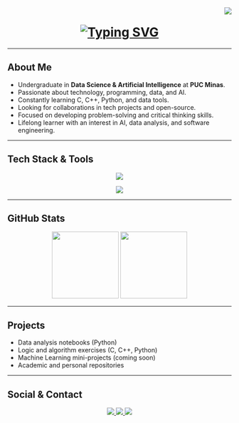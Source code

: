 <img align="right" src="https://komarev.com/ghpvc/?username=EnzoAlvesBarcelosGripp&color=FBC02D" />

<h1 align="center">
  <a href="https://git.io/typing-svg">
    <img src="https://readme-typing-svg.demolab.com?font=Fira+Code&size=30&pause=1000&color=FBC02D&center=true&vCenter=true&multiline=true&width=600&height=100&lines=Hello!+I'm+Enzo+Gripp;AI+%26+Data+Science+Student" alt="Typing SVG" />
  </a>
</h1>

---

##  About Me

-  Undergraduate in **Data Science & Artificial Intelligence** at **PUC Minas**.
-  Passionate about technology, programming, data, and AI.
-  Constantly learning C, C++, Python, and data tools.
-  Looking for collaborations in tech projects and open-source.
-  Focused on developing problem-solving and critical thinking skills.
-  Lifelong learner with an interest in AI, data analysis, and software engineering.

---

##  Tech Stack & Tools

<p align="center">
  <a href="https://skillicons.dev">
    <img src="https://skillicons.dev/icons?i=python,cpp,c,github,git,vscode,discord&theme=dark" />
  </a>
</p>

<p align="center">
  <img src="https://img.shields.io/badge/VSCode-1E3A8A?style=for-the-badge&logo=visual%20studio%20code&logoColor=FBC02D"/>
</p>

---

##  GitHub Stats

<div align="center">
  <img height="150em" src="https://github-readme-stats.vercel.app/api?username=EnzoAlvesBarcelosGripp&show_icons=true&hide_border=true&title_color=FBC02D&icon_color=FBC02D&text_color=FFFFFF&bg_color=151515"/>
  <img height="150em" src="https://github-readme-stats.vercel.app/api/top-langs/?username=EnzoAlvesBarcelosGripp&layout=compact&hide_border=true&title_color=FBC02D&text_color=FFFFFF&bg_color=151515"/>
</div>

---

##  Projects

-  Data analysis notebooks (Python)
-  Logic and algorithm exercises (C, C++, Python)
-  Machine Learning mini-projects (coming soon)
-  Academic and personal repositories

---

##  Social & Contact

<p align="center">
  <a href="https://www.linkedin.com/in/enzo-gripp-7a071329b/" target="_blank">
    <img src="https://img.shields.io/badge/-LinkedIn-1E3A8A?style=for-the-badge&logo=linkedin&logoColor=white" target="_blank">
  </a> 
  <a href="mailto:enzogripp2@gmail.com">
    <img src="https://img.shields.io/badge/-Gmail-1E3A8A?style=for-the-badge&logo=gmail&logoColor=white" target="_blank">
  </a>
  <a href="https://lattes.cnpq.br/seulattes" target="_blank">
    <img src="https://img.shields.io/badge/Lattes-1E3A8A?style=for-the-badge&logo=academia&logoColor=white">
  </a>
</p>

